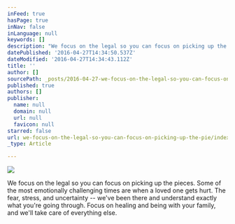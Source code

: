 ```yaml
---
inFeed: true
hasPage: true
inNav: false
inLanguage: null
keywords: []
description: "We focus on the legal so you can focus on picking up the pieces. Some of the most emotionally challenging times are when a loved one gets hurt. The fear, stress, and uncertainty -- we've been there and understand exactly what you're going through. Focus on healing and being with your family, and we'll take care of everything else."
datePublished: '2016-04-27T14:34:50.537Z'
dateModified: '2016-04-27T14:34:43.112Z'
title: ''
author: []
sourcePath: _posts/2016-04-27-we-focus-on-the-legal-so-you-can-focus-on-picking-up-the-pie.md
published: true
authors: []
publisher:
  name: null
  domain: null
  url: null
  favicon: null
starred: false
url: we-focus-on-the-legal-so-you-can-focus-on-picking-up-the-pie/index.html
_type: Article

---
```

![](https://the-grid-user-content.s3-us-west-2.amazonaws.com/30ca42ac-4f44-4695-ad05-e47b2df29d79.jpg)

We focus on the legal so you can focus on picking up the pieces. Some of the most emotionally challenging times are when a loved one gets hurt. The fear, stress, and uncertainty -- we've been there and understand exactly what you're going through. Focus on healing and being with your family, and we'll take care of everything else.